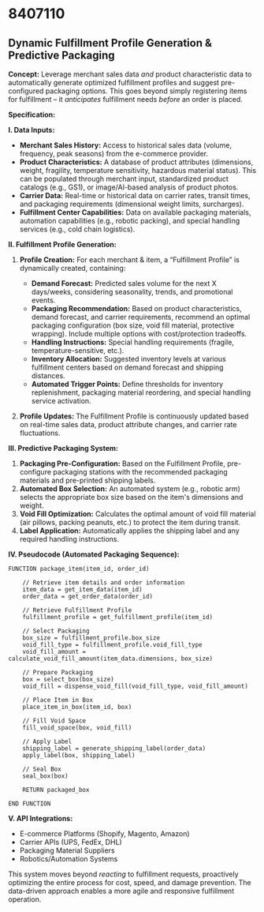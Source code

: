 # 8407110

## Dynamic Fulfillment Profile Generation & Predictive Packaging

**Concept:** Leverage merchant sales data *and* product characteristic data to automatically generate optimized fulfillment profiles and suggest pre-configured packaging options. This goes beyond simply registering items for fulfillment – it *anticipates* fulfillment needs *before* an order is placed.

**Specification:**

**I. Data Inputs:**

*   **Merchant Sales History:** Access to historical sales data (volume, frequency, peak seasons) from the e-commerce provider.
*   **Product Characteristics:**  A database of product attributes (dimensions, weight, fragility, temperature sensitivity, hazardous material status). This can be populated through merchant input, standardized product catalogs (e.g., GS1), or image/AI-based analysis of product photos.
*   **Carrier Data:** Real-time or historical data on carrier rates, transit times, and packaging requirements (dimensional weight limits, surcharges).
*   **Fulfillment Center Capabilities:**  Data on available packaging materials, automation capabilities (e.g., robotic packing), and special handling services (e.g., cold chain logistics).

**II. Fulfillment Profile Generation:**

1.  **Profile Creation:** For each merchant & item, a “Fulfillment Profile” is dynamically created, containing:
    *   **Demand Forecast:**  Predicted sales volume for the next X days/weeks, considering seasonality, trends, and promotional events.
    *   **Packaging Recommendation:** Based on product characteristics, demand forecast, and carrier requirements, recommend an optimal packaging configuration (box size, void fill material, protective wrapping).  Include multiple options with cost/protection tradeoffs.
    *   **Handling Instructions:** Special handling requirements (fragile, temperature-sensitive, etc.).
    *   **Inventory Allocation:**  Suggested inventory levels at various fulfillment centers based on demand forecast and shipping distances.
    *   **Automated Trigger Points:** Define thresholds for inventory replenishment, packaging material reordering, and special handling service activation.

2.  **Profile Updates:** The Fulfillment Profile is continuously updated based on real-time sales data, product attribute changes, and carrier rate fluctuations.

**III. Predictive Packaging System:**

1.  **Packaging Pre-Configuration:**  Based on the Fulfillment Profile, pre-configure packaging stations with the recommended packaging materials and pre-printed shipping labels.
2.  **Automated Box Selection:**  An automated system (e.g., robotic arm) selects the appropriate box size based on the item's dimensions and weight.
3.  **Void Fill Optimization:**  Calculates the optimal amount of void fill material (air pillows, packing peanuts, etc.) to protect the item during transit.
4.  **Label Application:** Automatically applies the shipping label and any required handling instructions.

**IV. Pseudocode (Automated Packaging Sequence):**

```
FUNCTION package_item(item_id, order_id)

    // Retrieve item details and order information
    item_data = get_item_data(item_id)
    order_data = get_order_data(order_id)

    // Retrieve Fulfillment Profile
    fulfillment_profile = get_fulfillment_profile(item_id)

    // Select Packaging
    box_size = fulfillment_profile.box_size
    void_fill_type = fulfillment_profile.void_fill_type
    void_fill_amount = calculate_void_fill_amount(item_data.dimensions, box_size)

    // Prepare Packaging
    box = select_box(box_size)
    void_fill = dispense_void_fill(void_fill_type, void_fill_amount)

    // Place Item in Box
    place_item_in_box(item_id, box)

    // Fill Void Space
    fill_void_space(box, void_fill)

    // Apply Label
    shipping_label = generate_shipping_label(order_data)
    apply_label(box, shipping_label)

    // Seal Box
    seal_box(box)

    RETURN packaged_box

END FUNCTION
```

**V. API Integrations:**

*   E-commerce Platforms (Shopify, Magento, Amazon)
*   Carrier APIs (UPS, FedEx, DHL)
*   Packaging Material Suppliers
*   Robotics/Automation Systems

This system moves beyond *reacting* to fulfillment requests, proactively optimizing the entire process for cost, speed, and damage prevention. The data-driven approach enables a more agile and responsive fulfillment operation.